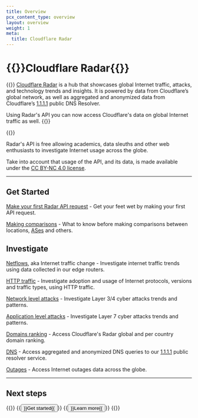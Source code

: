 ```yaml
---
title: Overview
pcx_content_type: overview
layout: overview
weight: 1
meta:
  title: Cloudflare Radar
---
```


# {{<beta>}}Cloudflare Radar{{</beta>}}

{{<description>}}
[Cloudflare Radar](https://radar.cloudflare.com) is a hub that showcases global Internet traffic, attacks, and technology trends and insights. It is powered by data from Cloudflare’s global network, as well as aggregated and anonymized data from Cloudflare’s [1.1.1.1](https://blog.cloudflare.com/announcing-1111/) public DNS Resolver.

Using Radar's API you can now access Cloudflare's data on global Internet traffic as well.
{{</description>}}

{{<plan type="all">}}

Radar's API is free allowing academics, data sleuths and other web enthusiasts to investigate Internet usage across the globe.

Take into account that usage of the API, and its data, is made available under the [CC BY-NC 4.0 license](https://creativecommons.org/licenses/by-nc/4.0/).

---

## Get Started

[Make your first Radar API request](/radar/get-started/first-request/) - Get your feet wet by making your first API request.

[Making comparisons](/radar/get-started/making-comparisons/) - What to know before making comparisons between locations, [ASes](https://www.cloudflare.com/en-gb/learning/network-layer/what-is-an-autonomous-system/) and others.

## Investigate

[Netflows](/radar/investigate/netflows/), aka Internet traffic change - Investigate internet traffic trends using data collected in our edge routers.

[HTTP traffic](/radar/investigate/http-requests) - Investigate adoption and usage of Internet protocols, versions and traffic types, using HTTP traffic.

[Network level attacks](/radar/investigate/network-layer-attacks/) - Investigate Layer 3/4 cyber attacks trends and patterns.

[Application level attacks](/radar/investigate/application-layer-attacks/) - Investigate Layer 7 cyber attacks trends and patterns.

[Domains ranking](/radar/investigate/domain-ranking-datasets/) - Access Cloudflare's Radar global and per country domain ranking.

[DNS](/radar/investigate/dns/) - Access aggregated and anonymized DNS queries to our [1.1.1.1](https://blog.cloudflare.com/announcing-1111/) public resolver service.

[Outages](/radar/investigate/outages/) - Access Internet outages data across the globe.

---

## Next steps

{{<button-group>}}
  {{<button type="primary" href="/radar/get-started/first-request">}}Get started{{</button>}}
  {{<button type="secondary" href="/radar/concepts/">}}Learn more{{</button>}}
{{</button-group>}}